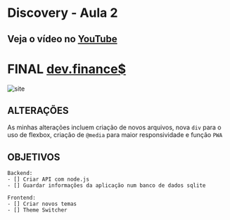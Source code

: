 # Discovery - Aula 2
## Veja o vídeo no [YouTube](https://www.youtube.com/watch?v=f13z6eFJEQg&ab_channel=MaykBrito)

# FINAL [dev.finance$](https://vitorgouveia.github.io/discovery-rocketseat-aula1/src/public/)

![site](https://iili.io/fdLvff.jpg)

## ALTERAÇÕES

As minhas alterações incluem criação de novos arquivos, nova `div` para o uso de flexbox, criação de `@media` para maior responsividade e função ```PWA```



## OBJETIVOS
    Backend:
    - [] Criar API com node.js
    - [] Guardar informações da aplicação num banco de dados sqlite
    
    Frontend:
    - [] Criar novos temas
    - [] Theme Switcher
